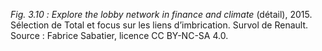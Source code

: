 *Fig. 3.10 :* *Explore the lobby network in finance and climate* (détail), 2015. Sélection de Total et focus sur les liens d’imbrication. Survol de Renault.  
Source : Fabrice Sabatier, licence CC BY-NC-SA 4.0.
